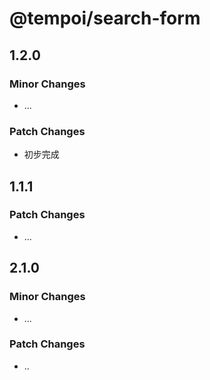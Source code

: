 # @tempoi/search-form

## 1.2.0

### Minor Changes

- ...

### Patch Changes

- 初步完成

## 1.1.1

### Patch Changes

- ...

## 2.1.0

### Minor Changes

- ...

### Patch Changes

- ..
